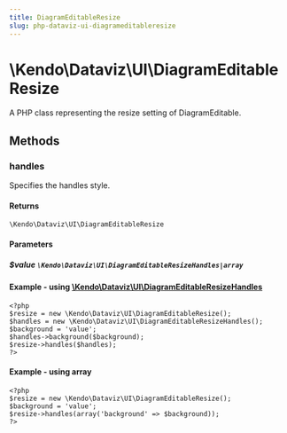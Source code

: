 ```yaml
---
title: DiagramEditableResize
slug: php-dataviz-ui-diagrameditableresize
---
```


# \Kendo\Dataviz\UI\DiagramEditableResize

A PHP class representing the resize setting of DiagramEditable.


## Methods

### handles

Specifies the handles style.

#### Returns
`\Kendo\Dataviz\UI\DiagramEditableResize`

#### Parameters

##### $value `\Kendo\Dataviz\UI\DiagramEditableResizeHandles|array`


#### Example - using [\Kendo\Dataviz\UI\DiagramEditableResizeHandles](/kendo-ui/api/wrappers/php/Kendo/Dataviz/UI/DiagramEditableResizeHandles)
    <?php
    $resize = new \Kendo\Dataviz\UI\DiagramEditableResize();
    $handles = new \Kendo\Dataviz\UI\DiagramEditableResizeHandles();
    $background = 'value';
    $handles->background($background);
    $resize->handles($handles);
    ?>

#### Example - using array

    <?php
    $resize = new \Kendo\Dataviz\UI\DiagramEditableResize();
    $background = 'value';
    $resize->handles(array('background' => $background));
    ?>

